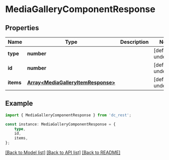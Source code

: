 # MediaGalleryComponentResponse


## Properties

Name | Type | Description | Notes
------------ | ------------- | ------------- | -------------
**type** | **number** |  | [default to undefined]
**id** | **number** |  | [default to undefined]
**items** | [**Array&lt;MediaGalleryItemResponse&gt;**](MediaGalleryItemResponse.md) |  | [default to undefined]

## Example

```typescript
import { MediaGalleryComponentResponse } from 'dc_rest';

const instance: MediaGalleryComponentResponse = {
    type,
    id,
    items,
};
```

[[Back to Model list]](../README.md#documentation-for-models) [[Back to API list]](../README.md#documentation-for-api-endpoints) [[Back to README]](../README.md)

